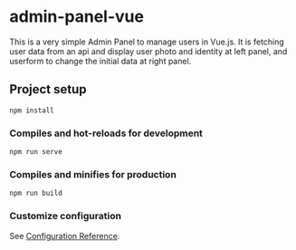 # admin-panel-vue

This is a very simple Admin Panel to manage users in Vue.js. It is fetching user data from an api and display user photo and identity at left panel, and userform to change the initial data at right panel.

## Project setup

```
npm install
```

### Compiles and hot-reloads for development

```
npm run serve
```

### Compiles and minifies for production

```
npm run build
```

### Customize configuration

See [Configuration Reference](https://cli.vuejs.org/config/).
